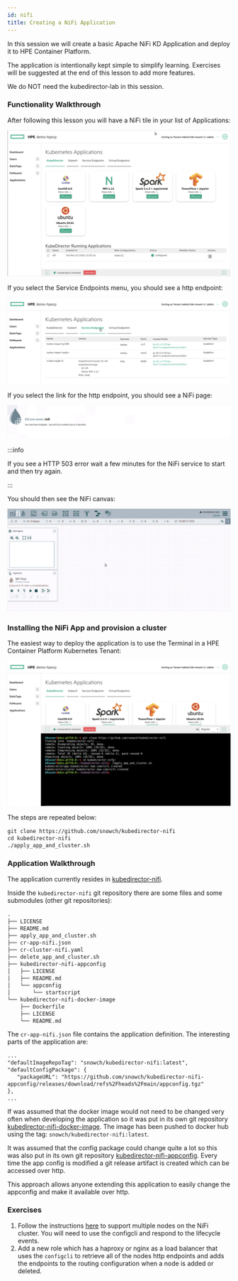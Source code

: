 ```yaml
---
id: nifi 
title: Creating a NiFi Application
---
```


In this session we will create a basic Apache NiFi KD Application and deploy it to HPE Container Platform.

The application is intentionally kept simple to simplify learning.  Exercises will be suggested at the end of this lesson to add more features.

We do NOT need the kubedirector-lab in this session.

### Functionality Walkthrough

After following this lesson you will have a NiFi tile in your list of Applications:

![NiFi Tile](/img/nifi_tile.png)

If you select the Service Endpoints menu, you should see a http endpoint: 

![NiFi Service](/img/nifi_service.png)

If you select the link for the http endpoint, you should see a NiFi page:

![NiFi Link](/img/nifi_link.png)

:::info

If you see a HTTP 503 error wait a few minutes for the NiFi service to start and then try again.

:::

You should then see the NiFi canvas:

![NiFi Canvas](/img/nifi_canvas.png)

### Installing the NiFi App and provision a cluster

The easiest way to deploy the application is to use the Terminal in a HPE Container Platform Kubernetes Tenant:

![NiFi Install](/img/nifi_install.png)

The steps are repeated below:

```
git clone https://github.com/snowch/kubedirector-nifi
cd kubedirector-nifi
./apply_app_and_cluster.sh
```

### Application Walkthrough

The application currently resides in [kubedirector-nifi](https://github.com/snowch/kubedirector-nifi).

Inside the `kubedirector-nifi` git repository there are some files and some submodules (other git repositories):

```
.
├── LICENSE
├── README.md
├── apply_app_and_cluster.sh
├── cr-app-nifi.json
├── cr-cluster-nifi.yaml
├── delete_app_and_cluster.sh
├── kubedirector-nifi-appconfig
│   ├── LICENSE
│   ├── README.md
│   └── appconfig
│       └── startscript
└── kubedirector-nifi-docker-image
    ├── Dockerfile
    ├── LICENSE
    └── README.md
```

The `cr-app-nifi.json` file contains the application definition.  The interesting parts of the application are:

```
...
"defaultImageRepoTag": "snowch/kubedirector-nifi:latest",
"defaultConfigPackage": {
   "packageURL": "https://github.com/snowch/kubedirector-nifi-appconfig/releases/download/refs%2Fheads%2Fmain/appconfig.tgz"
},
... 
```

If was assumed that the docker image would not need to be changed very often when developing the application so it was put in its own git repository [kubedirector-nifi-docker-image](https://github.com/snowch/kubedirector-nifi-docker-image).   The image has been pushed to docker hub using the tag: `snowch/kubedirector-nifi:latest`.

It was assumed that the config package could change quite a lot so this was also put in its own git repository [kubedirector-nifi-appconfig](https://github.com/snowch/kubedirector-nifi-appconfig).  Every time the app config is modified a git release artifact is created which can be accessed over http.

This approach allows anyone extending this application to easily change the appconfig and make it available over http.

### Exercises

 1. Follow the instructions [here](https://pierrevillard.com/2016/08/13/apache-nifi-1-0-0-cluster-setup/) to support multiple nodes on the NiFi cluster.  You will need to use the configcli and respond to the lifecycle events.
 2. Add a new role which has a haproxy or nginx as a load balancer that uses the `configcli` to retrieve all of the nodes http endpoints and adds the endpoints to the routing configuration when a node is added or deleted.
